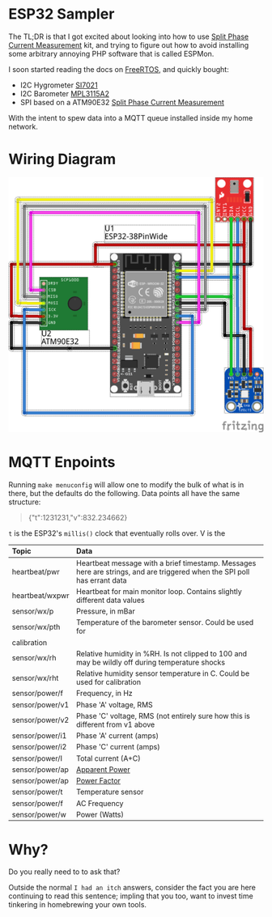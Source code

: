 # ESP32 Sampler

The TL;DR is that I got excited about looking into how to use [Split Phase Current Measurement](https://circuitsetup.us/index.php/product/split-single-phase-real-time-whole-house-energy-meter-kit-programmed-esp32-2-cts-abs-box/) kit, and trying to figure out how to avoid installing some arbitrary annoying PHP software that is called ESPMon.

I soon started reading the docs on [FreeRTOS](www.freertos.com), and quickly bought:

* I2C Hygrometer [SI7021](https://www.adafruit.com/product/3251)
* I2C Barometer [MPL3115A2](https://www.adafruit.com/product/1893)
* SPI based on a ATM90E32 [Split Phase Current Measurement](https://circuitsetup.us/index.php/product/split-single-phase-real-time-whole-house-energy-meter-kit-programmed-esp32-2-cts-abs-box/)


With the intent to spew data into a MQTT queue installed inside my home network.

# Wiring Diagram

![Wiring Diagram](docs/wiring.png)

# MQTT Enpoints

Running `make menuconfig` will allow one to modify the bulk of what is in there, but the defaults do the following.  Data points all have the same structure:

> {"t":1231231,"v":832.234662}

`t` is the ESP32's `millis()` clock that eventually rolls over.  V is the 

|Topic|Data|
|:----|:---|
|heartbeat/pwr| Heartbeat message with a brief timestamp.  Messages here are strings, and are triggered when  the SPI poll has errant data|
|heartbeat/wxpwr| Heartbeat for main monitor loop. Contains slightly different data values |
|sensor/wx/p| Pressure, in mBar|
|sensor/wx/pth| Temperature of the barometer sensor.  Could be used for 
calibration|
|sensor/wx/rh| Relative humidity in %RH.  Is not clipped to 100 and may be wildly off during temperature shocks|
|sensor/wx/rht| Relative humidity sensor temperature in C. Could be used for calibration|
|sensor/power/f| Frequency, in Hz|
|sensor/power/v1| Phase 'A' voltage, RMS|
|sensor/power/v2| Phase 'C' voltage, RMS (not entirely sure how this is different from v1 above|
|sensor/power/i1| Phase 'A' current (amps) |
|sensor/power/i2| Phase 'C' current (amps) |
|sensor/power/I| Total current (A+C) |
|sensor/power/ap| [Apparent Power](https://en.wikipedia.org/wiki/AC_power#Active,_reactive,_and_apparent_power) |
|sensor/power/ap| [Power Factor](https://en.wikipedia.org/wiki/Power_factor) |
|sensor/power/t| Temperature sensor |
|sensor/power/f|  AC Frequency |
|sensor/power/w| Power (Watts) |

# Why?

Do you really need to to ask that?

Outside the normal `I had an itch` answers, consider the fact you are here  continuing to read this sentence; impling that you too, want to invest time tinkering in homebrewing your own tools.